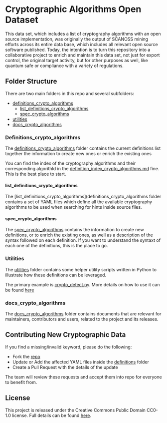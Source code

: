 <!--

SPDX-FileContributor: [Author Name(s)] <[Optional: Email Address(es)]>

SPDX-License-Identifier: CC0-1.0
-->

# Cryptographic Algorithms Open Dataset

This data set, which includes a list of cryptography algorithms with an open source implementation, was originally the output of SCANOSS mining efforts across its entire data base, which includes all relevant open source software published. Today, the intention is to turn this repository into a collaborative project to enrich and maintain this data set, not just for export control, the original target activity, but for other purposes as well, like quantum safe or compliance with a variety of regulations.

## Folder Structure
There are two main folders in this repo and several subfolders:
* [definitions_crypto_algorithms](definitions_crypto_algorithms)
    * [list_definitions_crypto_algorithms](definitions_crypto_algorithms/list_definitions_crypto_algorithms)
    * [spec_crypto_algorithms](definitions_crypto_algorithms/spec_crypto_algorithms)
* [utilities](utilities)
* [docs_crypto_algorithms](docs_crypto_algorithms)

### Definitions_crypto_algorithms

The [definitions_crypto_algorithms](definitions_crypto_algorithms) folder contains the current definitions list together the information to create new ones or enrich the existing ones

You can find the index of the cryptography algorithms and their corresponding algorithId in the [definition_index_crypto_algorithms.md](/definitions_crypto_algorithms/definitions_index_crypto_algorithms.md) fine. This is the best place to start.

#### list_definitions_crypto_algorithms

The [list_definitions_crypto_algorithms](definitions_crypto_algorithms folder contains a set of YAML files which define all the available cryptography algorithms to be used when searching for hints inside source files.

#### spec_crypto_algorithms

The [spec_crypto_algorithms](definitions_crypto_algorithms/spec_crypto_algorithms) contains the information to create new definitions, or to enrich the existing ones, as well as a description of the syntax followed on each definition. If you want to understand the syntaxt of each one of the definitions, this is the place to go.

### Utilities

The [utilities](utilities) folder contains some helper utility scripts written in Python to illustrate how these definitions can be leveraged.

The primary example is [crypto_detect.py](utilities/crypto_detect.py).
More details on how to use it can be found [here](utilities/README.md)

### docs_crypto_algorithms

The [docs_crypto_algorithms](docs_crypto_algorithms) folder contains documents that are relevant for maintainers, contributors and users, related to the project and its releases.

## Contributing New Cryptographic Data

If you find a missing/invalid keyword, please do the following:
- Fork the [repo](https://github.com/scanoss/crypto_algorithms_open_dataset)
- Update or Add the affected YAML files inside the [definitions](definitions_crypto_algorithms) folder
- Create a Pull Request with the details of the update

The team will review these requests and accept them into repo for everyone to benefit from.

## License

This project is released under the Creative Commons Public Domain CC0-1.0 license. 
Full details can be found [here](LICENSE).

